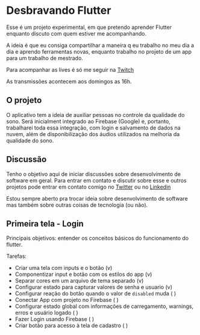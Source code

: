 # Desbravando Flutter

Esse é um projeto experimental, em que pretendo aprender Flutter enquanto discuto com quem estiver me acompanhando.

A ideia é que eu consiga compartilhar a maneira q eu trabalho no meu dia a dia e aprendo ferramentas novas, enquanto trabalho no projeto de um app para um trabalho de mestrado.

Para acompanhar as lives é só me seguir na [Twitch](https://www.twitch.tv/albert_dm_)

As transmissões acontecem aos domingos as 16h.

## O projeto

O aplicativo tem a ideia de auxiliar pessoas no controle da qualidade do sono. Será inicialment integrado ao Firebase (Google) e, portanto, trabalharei toda essa integração, com login e salvamento de dados na nuvem, além de disponibilização dos áudios utilizados na melhoria da qualidade do sono.

## Discussão

Tenho o objetivo aqui de iniciar discussões sobre desenvolvimento de software em geral. Para entrar em contato e discutir sobre esse e outros projetos pode entrar em contato comigo no [Twitter](https://twitter.com/albertdm) ou no [Linkedin](https://www.linkedin.com/in/albert-moreira-62b9272b/)

Estou sempre aberto pra trocar ideia sobre desenvolvimento de software mas também sobre outras coisas de tecnologia (ou não).

## Primeira tela - Login

Principais objetivos: entender os conceitos básicos do funcionamento do flutter.

Tarefas:

 - Criar uma tela com inputs e o botão (v)
 - Componentizar input e botão com os estilos do app (v)
 - Separar cores em um arquivo de tema separado (v)
 - Configurar estado para capturar valores de senha e usuario (v)
 - Configurar reação do botão quando o valor de `disabled` muda ( )
 - Conectar App com projeto no Firebase ( )
 - Configurar estado global com informações de carregamento, warnings, erros e usuário logado ( )
 - Fazer Login usando Firebase ( )
 - Criar botão para acesso à tela de cadastro ( )

